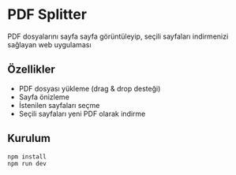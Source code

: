 # PDF Splitter

PDF dosyalarını sayfa sayfa görüntüleyip, seçili sayfaları indirmenizi sağlayan web uygulaması

## Özellikler
- PDF dosyası yükleme (drag & drop desteği)
- Sayfa önizleme
- İstenilen sayfaları seçme
- Seçili sayfaları yeni PDF olarak indirme

## Kurulum

```bash
npm install
npm run dev